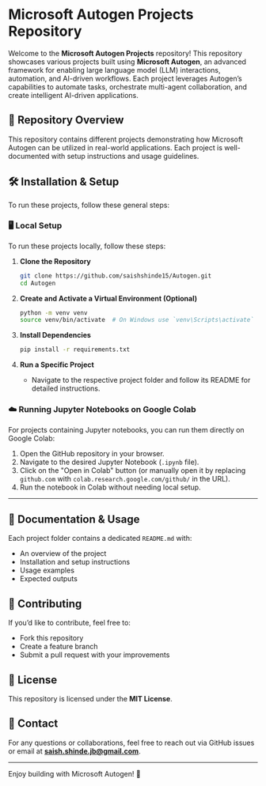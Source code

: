 # Microsoft Autogen Projects Repository

Welcome to the **Microsoft Autogen Projects** repository! This repository showcases various projects built using **Microsoft Autogen**, an advanced framework for enabling large language model (LLM) interactions, automation, and AI-driven workflows. Each project leverages Autogen’s capabilities to automate tasks, orchestrate multi-agent collaboration, and create intelligent AI-driven applications.

## 📌 Repository Overview
This repository contains different projects demonstrating how Microsoft Autogen can be utilized in real-world applications. Each project is well-documented with setup instructions and usage guidelines.

## 🛠️ Installation & Setup
To run these projects, follow these general steps:

### 🖥️ Local Setup
To run these projects locally, follow these steps:

1. **Clone the Repository**
   ```bash
   git clone https://github.com/saishshinde15/Autogen.git
   cd Autogen
   ```

2. **Create and Activate a Virtual Environment (Optional)**
   ```bash
   python -m venv venv
   source venv/bin/activate  # On Windows use `venv\Scripts\activate`
   ```

3. **Install Dependencies**
   ```bash
   pip install -r requirements.txt
   ```

4. **Run a Specific Project**
   - Navigate to the respective project folder and follow its README for detailed instructions.

### ☁️ Running Jupyter Notebooks on Google Colab
For projects containing Jupyter notebooks, you can run them directly on Google Colab:

1. Open the GitHub repository in your browser.
2. Navigate to the desired Jupyter Notebook (`.ipynb` file).
3. Click on the "Open in Colab" button (or manually open it by replacing `github.com` with `colab.research.google.com/github/` in the URL).
4. Run the notebook in Colab without needing local setup.

---

## 📖 Documentation & Usage
Each project folder contains a dedicated `README.md` with:
- An overview of the project
- Installation and setup instructions
- Usage examples
- Expected outputs

## 🤝 Contributing
If you’d like to contribute, feel free to:
- Fork this repository
- Create a feature branch
- Submit a pull request with your improvements

## 📜 License
This repository is licensed under the **MIT License**.

## 📧 Contact
For any questions or collaborations, feel free to reach out via GitHub issues or email at **saish.shinde.jb@gmail.com**.

---
Enjoy building with Microsoft Autogen! 🚀


